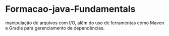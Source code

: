 # Formacao-java-Fundamentals
manipulação de arquivos com I/O, além do uso de ferramentas como Maven e Gradle para gerenciamento de dependências.
